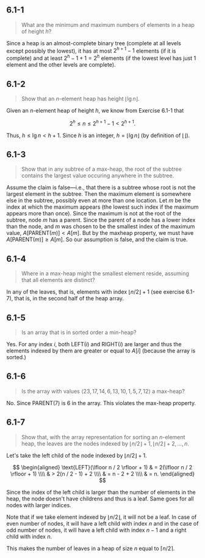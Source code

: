 ## 6.1-1

> What are the minimum and maximum numbers of elements in a heap of height $h$?

Since a heap is an almost-complete binary tree (complete at all levels except possibly the lowest), it has at most $2^{h + 1} - 1$ elements (if it is complete) and at least $2^h - 1 + 1 = 2^h$ elements (if the lowest level has just $1$ element and the other levels are complete).

## 6.1-2

> Show that an $n$-element heap has height $\lfloor \lg n \rfloor$.

Given an $n$-element heap of height $h$, we know from Exercise 6.1-1 that

$$2^h \le n \le 2^{h + 1} - 1 < 2^{h + 1}.$$

Thus, $h \le \lg n < h + 1$. Since $h$ is an integer, $h = \lfloor \lg n \rfloor$ (by definition of $\lfloor \rfloor$).

## 6.1-3

> Show that in any subtree of a max-heap, the root of the subtree contains the largest value occuring anywhere in the subtree.

Assume the claim is false—i.e., that there is a subtree whose root is not the largest element in the subtree. Then the maximum element is somewhere else in the subtree, possibly even at more than one location. Let $m$ be the index at which the maximum appears (the lowest such index if the maximum appears more than once). Since the maximum is not at the root of the subtree, node $m$ has a parent. Since the parent of a node has a lower index than the node, and $m$ was chosen to be the smallest index of the maximum value, $A[\text{PARENT}(m)] < A[m]$. But by the maxheap property, we must have $A[\text{PARENT}(m)] \ge A[m]$. So our assumption is false, and the claim is true.

## 6.1-4

> Where in a max-heap might the smallest element reside, assuming that all elements are distinct?

In any of the leaves, that is, elements with index $\lfloor n / 2 \rfloor + 1$ (see exercise 6.1-7), that is, in the second half of the heap array.

## 6.1-5

> Is an array that is in sorted order a min-heap?

Yes. For any index $i$, both $\text{LEFT}(i)$ and $\text{RIGHT}(i)$ are larger and thus the elements indexed by them are greater or equal to $A[i]$ (because the array is sorted.)

## 6.1-6

> Is the array with values $\langle 23, 17, 14, 6, 13, 10, 1, 5, 7, 12 \rangle$ a max-heap?

No. Since $\text{PARENT}(7)$ is $6$ in the array. This violates the max-heap property.

## 6.1-7

> Show that, with the array representation for sorting an $n$-element heap, the leaves are the nodes indexed by $\lfloor n / 2 \rfloor + 1, \lfloor n / 2 \rfloor + 2, \ldots, n$.

Let's take the left child of the node indexed by $\lfloor n / 2 \rfloor + 1$.

$$
\begin{aligned}
\text{LEFT}(\lfloor n / 2 \rfloor + 1)
    & = 2(\lfloor n / 2 \rfloor + 1) \\\\
    & > 2(n / 2 - 1) + 2 \\\\
    & = n - 2 + 2 \\\\
    & = n.
\end{aligned}
$$

Since the index of the left child is larger than the number of elements in the heap, the node doesn't have childrens and thus is a leaf. Same goes for all nodes with larger indices.

Note that if we take element indexed by $\lfloor n / 2 \rfloor$, it will not be a leaf. In case of even number of nodes, it will have a left child with index $n$ and in the case of odd number of nodes, it will have a left child with index $n - 1$ and a right child with index $n$.

This makes the number of leaves in a heap of size $n$ equal to $\lceil n / 2 \rceil$.

